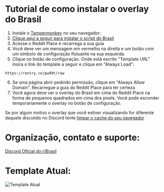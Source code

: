 # Tutorial de como instalar o overlay do Brasil

1. Instale o [Tampermonkey](https://www.tampermonkey.net/) no seu navegador:
1. [Clique aqui a seguir para instalar o script do Brasil](https://github.com/DaviAMSilva/rplace2023brasil/raw/main/templateManager.user.js)
1. Acesse o Reddit Place e recarrega a sua guia
1. Você deve ver um mensagem em vermelho na direita e um botão com um símbolo de configuração flutuante na sua esquerda.
1. Clique no botão de configuração. Onde está escrito "Template URL" insira o link do template a seguir e clique em "Always Load":
```
https://rentry.co/pw99t/raw
```
6. Se uma página abrir pedindo permissão, clique em "Always Allow Domain". Recarregue a guia do Reddit Place para ter certeza
6. Você agora deve ver o overlay do Brasil em cima do Reddit Place na forma de pequenos quadrados em cima dos pixels. Você pode esconder temporariamente o overlay no botão de configuração.

Se por algum motivo o overlay que você estiver visualizando for diferente daquele discutido no Discord tente [limpar o cache do seu navegador](https://www.hostinger.com.br/tutoriais/como-limpar-o-cache-do-navegador)

# Organização, contato e suporte:
[Discord Oficial do r/Brasil](https://discord.gg/r-br)

# Template Atual:
![Template Atual](https://github.com/PakuPacu/json-r-place-brazil/blob/main/bandeira_inferior.png?raw=true)
